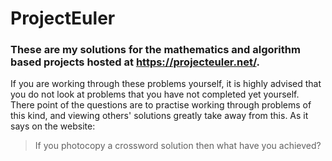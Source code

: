 # ProjectEuler

### These are my solutions for the mathematics and algorithm based projects hosted at https://projecteuler.net/.

If you are working through these problems yourself, it is highly advised that you do not look at problems that you have not completed yet yourself. There point of the questions are to practise working through problems of this kind, and viewing others' solutions greatly take away from this. As it says on the website:
> If you photocopy a crossword solution then what have you achieved?
